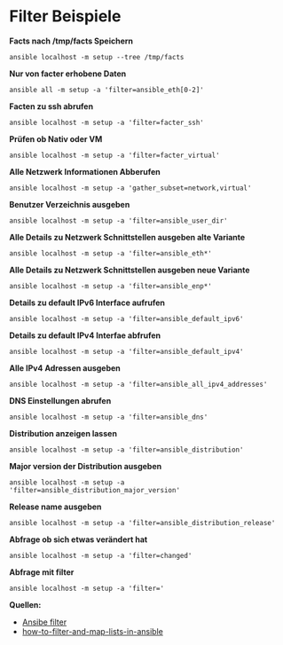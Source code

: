 # Filter Beispiele 

**Facts nach /tmp/facts Speichern**

`ansible localhost -m setup --tree /tmp/facts`

**Nur von facter erhobene Daten**

`ansible all -m setup -a 'filter=ansible_eth[0-2]'`

**Facten zu ssh abrufen**

`ansible localhost -m setup -a 'filter=facter_ssh'`

**Prüfen ob Nativ oder VM**

`ansible localhost -m setup -a 'filter=facter_virtual' `

**Alle Netzwerk Informationen Abberufen**

`ansible localhost -m setup -a 'gather_subset=network,virtual' `

**Benutzer Verzeichnis ausgeben**

`ansible localhost -m setup -a 'filter=ansible_user_dir' `

**Alle Details zu Netzwerk Schnittstellen ausgeben alte Variante**

`ansible localhost -m setup -a 'filter=ansible_eth*'`

**Alle Details zu Netzwerk Schnittstellen ausgeben neue Variante**

`ansible localhost -m setup -a 'filter=ansible_enp*'`

**Details zu default IPv6 Interface aufrufen**

`ansible localhost -m setup -a 'filter=ansible_default_ipv6'`

**Details zu default IPv4 Interfae abfrufen**

`ansible localhost -m setup -a 'filter=ansible_default_ipv4'`

**Alle IPv4 Adressen ausgeben**

`ansible localhost -m setup -a 'filter=ansible_all_ipv4_addresses'`

**DNS Einstellungen abrufen**

`ansible localhost -m setup -a 'filter=ansible_dns'`

**Distribution anzeigen lassen**

`ansible localhost -m setup -a 'filter=ansible_distribution'`

**Major version der Distribution ausgeben**

`ansible localhost -m setup -a 'filter=ansible_distribution_major_version'`

**Release name ausgeben**

`ansible localhost -m setup -a 'filter=ansible_distribution_release' `

**Abfrage ob sich etwas verändert hat**

`ansible localhost -m setup -a 'filter=changed'`

**Abfrage mit filter**

`ansible localhost -m setup -a 'filter='`



**Quellen:**

* [Ansibe filter](https://docs.ansible.com/ansible/latest/user_guide/playbooks_filters.html)
* [how-to-filter-and-map-lists-in-ansible](https://www.tailored.cloud/devops/how-to-filter-and-map-lists-in-ansible/)